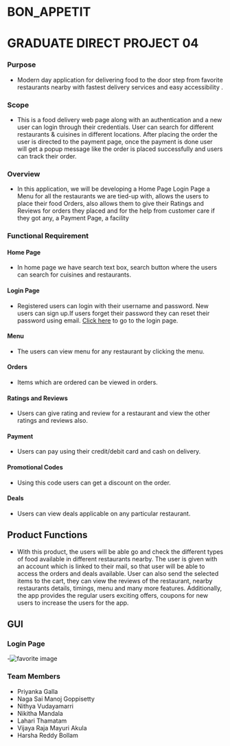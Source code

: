 # BON_APPETIT
# GRADUATE DIRECT PROJECT 04

### Purpose 
- Modern day application for delivering food to the door step from favorite restaurants nearby with fastest delivery services and easy accessibility .

### Scope
- This is a food delivery web page along with an authentication and a new user can login through their credentials. User can search for different restaurants & cuisines in different locations. After placing the order the user is directed to the payment page, once the payment is done user will get a popup message like the order is placed successfully and users can track their order.

### Overview
- In this application, we will be developing a Home Page Login Page a Menu for all the restaurants we are tied-up with, allows the users to place their food Orders, also allows them to give their Ratings and Reviews for orders they placed and for the help from customer care if they got any, a Payment Page, a facility 

### Functional Requirement

#### Home Page
- In home page we have search text box, search button where the users can search for cuisines and restaurants.
#### Login Page
- Registered users can login with their username and password. New users can sign up.If users forget their password they can reset their password using email.
[Click here](https://github.com/Manoj1028/bon_appetit/blob/master/mockup_imgs/Screenshot%20(81).png) to go to the login page.
#### Menu
- The users can view menu for any restaurant by clicking the menu.
#### Orders 
- Items which are ordered can be viewed in orders.
#### Ratings and Reviews
- Users can give rating and review for a restaurant and view the other ratings and reviews also.
#### Payment 
- Users can pay using their credit/debit card and cash on delivery.
#### Promotional Codes 
- Using this code users can get a discount on the order.
#### Deals
- Users can view deals applicable on any particular restaurant.


## Product Functions  
- With this product, the users will be able go and check the different types of food available in different restaurants nearby. The user is given with an account which is linked to their mail, so that user will be able to access the orders and deals available. User can also send the selected items to the cart, they can view the reviews of the restaurant, nearby restaurants details, timings, menu and many more features. Additionally, the app provides the regular users exciting offers, coupons for new users to increase the users for the app.


## GUI
### Login Page

-![favorite image](https://github.com/Manoj1028/bon_appetit/blob/master/Screenshot%20(88).png"login")


### Team Members

-	Priyanka Galla
-	Naga Sai Manoj Goppisetty 
-	Nithya Vudayamarri
-	Nikitha Mandala
-	Lahari Thamatam
-	Vijaya Raja Mayuri Akula
-	Harsha Reddy Bollam



